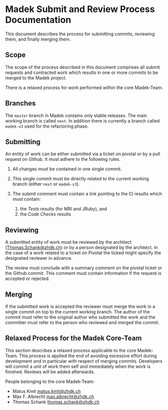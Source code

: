 Madek Submit and Review Process Documentation
=============================================

This document describes the process for submitting commits, reviewing them, and
finally merging them.

Scope
-----

The scope of the process described in this document comprises all submit
requests and contracted work which results in one or more commits to be merged
to the Madek project.

There is a relaxed process for work performed within the core Madek-Team.

Branches
--------

The `master` branch in Madek contains only stable releases. The main working
branch is called `next`. In addition there is currently a branch called
`madek-v3` used for the refactoring phase.

Submitting
----------

An entity of work can be either submitted via a ticket on pivotal or by a pull
request on Github. It must adhere to the following rules.

1. All changes must be contained in one single commit.

2. This single commit must be directly related to the current working
  branch (either `next` or `madek-v3`).

3.  The submit comment must contain a link pointing to the CI results which must contain:

    1. the  _Tests_ results (for MRI and JRuby), and
    2. the _Code Checks_ results

Reviewing
---------

A submitted entity of work must be reviewed by the architect
(Thomas.Schank@zhdk.ch) or by a person designated by the architect. In the case
of a work related to a ticket on Pivotal the ticked might specify the
designated reviewer in advance.

The review must conclude with a summary comment on the pivotal ticket or the
Github commit. This comment must contain information if the request is accepted
or rejected.


Merging
-------

If the submitted work is accepted the reviewer must merge the work in a single
commit on top to the current working branch. The author of the commit must
refer to the original author who submitted the work and the committer must
refer to the person who reviewed and merged the commit.


Relaxed Process for the Madek Core-Team
---------------------------------------

This section describes a relaxed process applicable to the core Madek-Team.
This process is applied the end of avoiding excessive effort during development
and in particular with respect of merging commits. Developers will commit
a unit of work them self and immediately when the work is finished. Reviews
will be added afterwards.

People belonging to the core Madek-Team:

  * Matus Kmit <matus.kmit@zhdk.ch>
  * Max F. Albrecht <max.albrecht@zhdk.ch>
  * Thomas Schank <thomas.schank@zhdk.ch>

